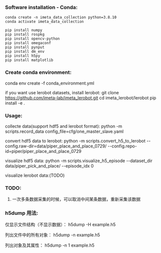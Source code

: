 ### Software installation - Conda:

    conda create -n imeta_data_collection python=3.8.10
    conda activate imeta_data_collection
    
    pip install numpy
    pip install rospkg
    pip install opencv-python
    pip install omegaconf
    pip install pynput
    pip install dm_env
    pip install h5py
    pip install matplotlib

### Create conda environment:
conda env create -f conda_environment.yml

if you want use lerobot datasets, install lerobot:
git clone https://github.com/imeta-lab/imeta_lerobot.git
cd imeta_lerobot/lerobot
pip install -e .

### Usage:
collecte data(support hdf5 and lerobot format):
python -m scripts.record_data config_file=cfg/one_master_slave.yaml

convert hdf5 data to lerobot:
python -m scripts.convert_h5_to_lerobot --config.raw-dir=data/piper_place_and_place_0729/ --config.repo-id=piper/piper_place_and_place_0729

visualize hdf5 data:
python -m scripts.visualize_h5_episode --dataset_dir data/piper_pick_and_place/ --episode_idx 0

visualize lerobot data:(TODO)

### TODO:
1. 一次多条数据采集的时候，可以取消中间某条数据，重新采集该数据

### h5dump 用法:

仅显示文件结构（不显示数据）：
h5dump -H example.h5

列出文件中的所有对象：
h5dump -n example.h5

列出对象及其属性：
h5dump -n 1 example.h5